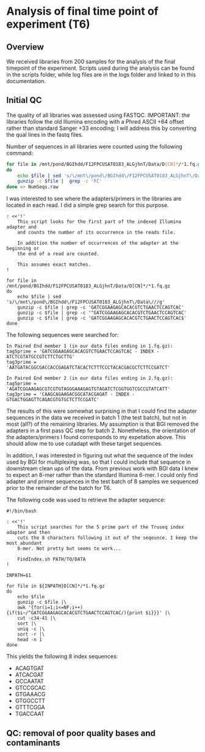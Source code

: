 Analysis of final time point of experiment (T6)
===============================================

Overview
--------

We received libraries from 200 samples for the analysis of the final timepoint
of the experiment. Scripts used during the analysis can be found in the scripts
folder, while log files are in the logs folder and linked to in this documentation.

Initial QC
----------

The quality of all libraries was assessed using FASTQC. IMPORTANT: the libraries follow
the old Illumina encoding with a Phred ASCII +64 offset rather than standard Sanger +33 
encoding; I will address this by converting the qual lines in the fastq files.

Number of sequences in all libraries were counted using the following command:

```bash
for file in /mnt/pond/BGIhdd/F12FPCUSAT0183_ALGjhnT/Data/D[CN]*/*1.fq.gz
do 
    echo $file | sed 's/\/mnt\/pond\/BGIhdd\/F12FPCUSAT0183_ALGjhnT\/Data\///g'
    gunzip -c $file |  grep -c 'FC'
done >> NumSeqs.raw 
```

I was interested to see where the adapters/primers in the libraries are located
in each read. I did a simple grep search for this purpose.

    : <<'!'
        This script looks for the first part of the indexed Illumina adapter and
        and counts the number of its occurrence in the reads file.

        In addition the number of occurrences of the adapter at the beginning or
        the end of a read are counted.

        This assumes exact matches.
    !

    for file in /mnt/pond/BGIhdd/F12FPCUSAT0183_ALGjhnT/Data/D[CN]*/*1.fq.gz
    do 
        echo $file | sed 's/\/mnt\/pond\/BGIhdd\/F12FPCUSAT0183_ALGjhnT\/Data\///g'
        gunzip -c $file | grep -c 'GATCGGAAGAGCACACGTCTGAACTCCAGTCAC'
        gunzip -c $file | grep -c '^GATCGGAAGAGCACACGTCTGAACTCCAGTCAC'
        gunzip -c $file | grep -c 'GATCGGAAGAGCACACGTCTGAACTCCAGTCAC$'
    done

The following sequences were searched for:
    
    In Paired End member 1 (in our data files ending in 1.fq.gz):
    tag5prime = 'GATCGGAAGAGCACACGTCTGAACTCCAGTCAC - INDEX - ATCTCGTATGCCGTCTTCTGCTTG'  
    tag3prime = 'AATGATACGGCGACCACCGAGATCTACACTCTTTCCCTACACGACGCTCTTCCGATCT'

    In Paired End member 2 (in our data files ending in 2.fq.gz):
    tag5prime = 'AGATCGGAAGAGCGTCGTGTAGGGAAAGAGTGTAGATCTCGGTGGTCGCCGTATCATT'  
    tag3prime = 'CAAGCAGAAGACGGCATACGAGAT - INDEX - GTGACTGGAGTTCAGACGTGTGCTCTTCCGATC'

The results of this were somewhat surprising in that I could find the adapter sequences in
the data we received in batch 1 (the test batch), but not in most (all?) of the remaining
libraries. My assumption is that BGI removed the adapters in a first pass QC step for
batch 2. Nonetheless, the orientation of the adapters/primers I found corresponds to my
expetation above. This should allow me to use cutadapt with these target sequences.

In addition, I was interested in figuring out what the sequence of the index used by
BGI for multiplexing was, so that I could include that sequence in downstream clean ups
of the data. From previous work with BGI data I knew to expect an 8-mer rather than the 
standard Illumina 6-mer. I could only find adapter and primer sequences in the test batch 
of 8 samples we sequenced prior to the remainder of the batch for T6.

The following code was used to retrieve the adapter sequence:

    #!/bin/bash

    : <<'!'
        This script searches for the 5 prime part of the Truseq index adapter and then 
        cuts the 8 characters following it out of the seqeunce. I keep the most abundant
        8-mer. Not pretty but seems to work...

        FindIndex.sh PATH/TO/DATA
    !

    INPATH=$1

    for file in ${INPATH}D[CN]*/*1.fq.gz
    do
        echo $file
        gunzip -c $file |\
        awk '{for(i=1;i<=NF;i++){if($i~/^GATCGGAAGAGCACACGTCTGAACTCCAGTCAC/){print $i}}}' |\
        cut -c34-41 |\
        sort |\
        uniq -c |\
        sort -r |\
        head -n 1
    done

This yields the following 8 index sequences:

* ACAGTGAT
* ATCACGAT
* GCCAATAT
* GTCCGCAC
* GTGAAACG
* GTGGCCTT
* GTTTCGGA
* TGACCAAT

QC: removal of poor quality bases and contaminants
--------------------------------------------------


